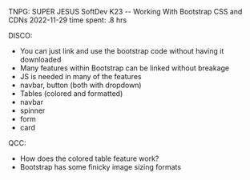 TNPG: SUPER JESUS
SoftDev
K23 -- Working With Bootstrap CSS and CDNs
2022-11-29
time spent: .8 hrs

DISCO:
- You can just link and use the bootstrap code without having it downloaded
- Many features within Bootstrap can be linked without breakage
- JS is needed in many of the features 
- navbar, button (both with dropdown)
- Tables (colored and formatted)
- navbar
- spinner
- form
- card

QCC:
- How does the colored table feature work?
- Bootstrap has some finicky image sizing formats